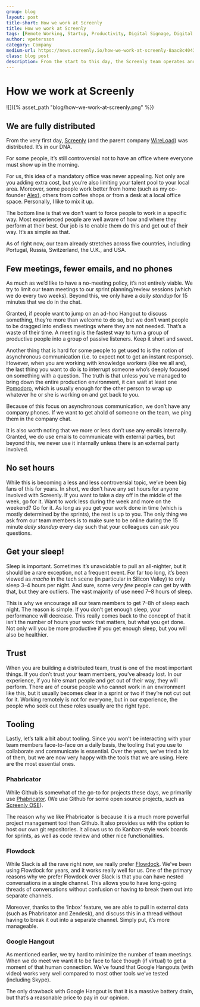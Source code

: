 ```yaml
---
group: blog
layout: post
title-short: How we work at Screenly
title: How we work at Screenly
tags: [Remote Working, Startup, Productivity, Digital Signage, Digital Nomads]
author: vpetersson
category: Company
medium-url: https://news.screenly.io/how-we-work-at-screenly-8aac8c404327
class: blog post
description: From the start to this day, the Screenly team operates and grows as a global, remotely distributed team. Screenly’s work philosophy and culture focus on maximising productivity. Read about how we make it work, from mutually-respected principles to communication tech tools.
---
```


# How we work at Screenly

![]({% asset_path "blog/how-we-work-at-screenly.png" %})

## We are fully distributed

From the very first day, [Screenly](https://www.screenly.io/) (and the parent company [WireLoad](https://www.wireload.net/)) was distributed. It’s in our DNA.

For some people, it’s still controversial not to have an office where everyone must show up in the morning.

For us, this idea of a mandatory office was never appealing. Not only are you adding extra cost, but you’re also limiting your talent pool to your local area. Moreover, some people work better from home (such as my co-founder [Alex](https://twitter.com/slevenbits)), others from coffee shops or from a desk at a local office space. Personally, I like to mix it up.

The bottom line is that we don’t want to force people to work in a specific way. Most experienced people are well aware of how and where they perform at their best. Our job is to enable them do this and get out of their way. It’s as simple as that.

As of right now, our team already stretches across five countries, including Portugal, Russia, Switzerland, the U.K., and USA.

## Few meetings, fewer emails, and no phones

As much as we’d like to have a no-meeting policy, it’s not entirely viable. We try to limit our team meetings to our sprint planning/review sessions (which we do every two weeks). Beyond this, we only have a *daily standup* for 15 minutes that we do in the chat.

Granted, if people want to jump on an ad-hoc Hangout to discuss something, they’re more than welcome to do so, but we don’t want people to be dragged into endless meetings where they are not needed. That’s a waste of their time. A meeting is the fastest way to turn a group of productive people into a group of passive listeners. Keep it short and sweet.

Another thing that is hard for some people to get used to is the notion of asynchronous communication (i.e. to expect not to get an instant response). However, when you are working with knowledge workers (like we all are), the last thing you want to do is to interrupt someone who’s deeply focused on something with a question. The truth is that unless you’ve managed to bring down the entire production environment, it can wait at least one [Pomodoro](https://en.wikipedia.org/wiki/Pomodoro_Technique), which is usually enough for the other person to wrap up whatever he or she is working on and get back to you.

Because of this focus on asynchronous communication, we don’t have any company phones. If we want to get ahold of someone on the team, we ping them in the company chat.

It is also worth noting that we more or less don’t use any emails internally. Granted, we do use emails to communicate with external parties, but beyond this, we never use it internally unless there is an external party involved.

## No set hours

While this is becoming a less and less controversial topic, we’ve been big fans of this for years. In short, we don’t have any set hours for anyone involved with Screenly. If you want to take a day off in the middle of the week, go for it. Want to work less during the week and more on the weekend? Go for it. As long as you get your work done in time (which is mostly determined by the sprints), the rest is up to you. The only thing we ask from our team members is to make sure to be online during the 15 minute *daily standup* every day such that your colleagues can ask you questions.

## Get your sleep!

Sleep is important. Sometimes it’s unavoidable to pull an all-nighter, but it should be a rare exception, not a frequent event. For far too long, it’s been viewed as *macho* in the tech scene (in particular in Silicon Valley) to only sleep 3–4 hours per night. And sure, some *very few* people can get by with that, but they are outliers. The vast majority of use need 7–8 hours of sleep.

This is why we encourage all our team members to get 7–8h of sleep each night. The reason is simple. If you don’t get enough sleep, your performance will decrease. This really comes back to the concept of that it isn’t the number of hours your work that matters, but what you get done. Not only will you be more productive if you get enough sleep, but you will also be healthier.

## Trust

When you are building a distributed team, trust is one of the most important things. If you don’t trust your team members, you’ve already lost. In our experience, if you hire smart people and get out of their way, they will perform. There are of course people who cannot work in an environment like this, but it usually becomes clear in a sprint or two if they’re not cut out for it. Working remotely is not for everyone, but in our experience, the people who seek out these roles usually are the right type.

## Tooling

Lastly, let’s talk a bit about tooling. Since you won’t be interacting with your team members face-to-face on a daily basis, the tooling that you use to collaborate and communicate is essential. Over the years, we’ve tried a lot of them, but we are now very happy with the tools that we are using. Here are the most essential ones.

### Phabricator

While Github is somewhat of the go-to for projects these days, we primarily use [Phabricator](https://www.phacility.com/). (We use Github for some open source projects, such as [Screenly OSE](https://github.com/wireload/screenly-ose/)).

The reason why we like Phabricator is because it is a much more powerful project management tool than Github. It also provides us with the option to host our own git repositories. It allows us to do Kanban-style work boards for sprints, as well as code review and other nice functionalities.

### Flowdock

While Slack is all the rave right now, we really prefer [Flowdock](https://flowdock.com/). We’ve been using Flowdock for years, and it works really well for us. One of the primary reasons why we prefer Flowdock over Slack is that you can have nested conversations in a single channel. This allows you to have long-going threads of conversations without confusion or having to break them out into separate channels.

Moreover, thanks to the ‘Inbox’ feature, we are able to pull in external data (such as Phabricator and Zendesk), and discuss this in a thread without having to break it out into a separate channel. Simply put, it’s more manageable.

### Google Hangout

As mentioned earlier, we try hard to minimize the number of team meetings. When we do meet we want it to be face to face though (if virtual) to get a moment of that human connection. We’ve found that Google Hangouts (with video) works very well compared to most other tools we’ve tested (including Skype).

The only drawback with Google Hangout is that it is a massive battery drain, but that’s a reasonable price to pay in our opinion.
